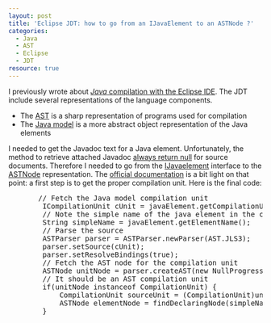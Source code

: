 ```yaml
--- 
layout: post 
title: 'Eclipse JDT: how to go from an IJavaElement to an ASTNode ?'
categories:
  - Java
  - AST
  - Eclipse
  - JDT
resource: true
--- 
```

<p>
I previously wrote about <a href="http://bdulac.github.io/note/java-compilation-with-the-eclipse-ide/"><em>Java</em> compilation with the Eclipse IDE</a>. The JDT include several representations of the language components.
</p>
<ul>
    <li>
    	The <a href="http://www.eclipse.org/articles/article.php?file=Article-JavaCodeManipulation_AST/">AST</a> is a sharp representation of programs used for compilation
    </li>
	<li>The <a href="http://help.eclipse.org/luna/index.jsp?topic=%2Forg.eclipse.jdt.doc.isv%2Fguide%2Fjdt_int_model.htm">Java model</a> is a more abstract object representation of the Java elements 
	</li>
</ul>
<p>
I needed to get the Javadoc text for a Java element. Unfortunately, the method to retrieve attached Javadoc <a href="http://help.eclipse.org/indigo/index.jsp?topic=%2Forg.eclipse.jdt.doc.isv%2Freference%2Fapi%2Forg%2Feclipse%2Fjdt%2Fcore%2FIJavaElement.html">always return null</a> for source documents. Therefore I needed to go from the <a href="http://help.eclipse.org/indigo/index.jsp?topic=%2Forg.eclipse.jdt.doc.isv%2Freference%2Fapi%2Forg%2Feclipse%2Fjdt%2Fcore%2FIJavaElement.html">IJavaelement</a> interface to the <a href="http://help.eclipse.org/juno/index.jsp?topic=%2Forg.eclipse.jdt.doc.isv%2Freference%2Fapi%2Forg%2Feclipse%2Fjdt%2Fcore%2Fdom%2FASTNode.html">ASTNode</a> representation. The <a href="https://wiki.eclipse.org/JDT/FAQ#From_an_IJavaElement_to_its_declaring_ASTNode">official documentation</a> is a bit light on that point: a first step is to get the proper compilation unit. Here is the final code:   
</p>
<pre>		// Fetch the Java model compilation unit
		ICompilationUnit cUnit = javaElement.getCompilationUnit();
		// Note the simple name of the java element in the compilation unit
		String simpleName = javaElement.getElementName();
		// Parse the source
		ASTParser parser = ASTParser.newParser(AST.JLS3);
		parser.setSource(cUnit);
		parser.setResolveBindings(true);
		// Fetch the AST node for the compilation unit
		ASTNode unitNode = parser.createAST(new NullProgressMonitor());
		// It should be an AST compilation unit
		if(unitNode instanceof CompilationUnit) {
			CompilationUnit sourceUnit = (CompilationUnit)unitNode;
			ASTNode elementNode = findDeclaringNode(simpleName);
		}</pre>